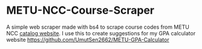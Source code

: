 # METU-NCC-Course-Scraper
 A simple web scraper made with bs4 to scrape course codes from METU NCC [catalog website](https://catalog.metu.edu.tr/).
 I use this to create suggestions for my GPA calculator website https://github.com/UmutSen2662/METU-GPA-Calculator
